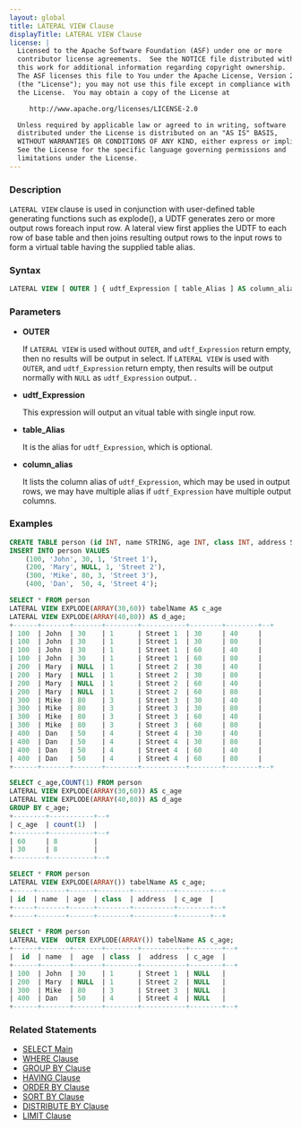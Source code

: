 ```yaml
---
layout: global
title: LATERAL VIEW Clause
displayTitle: LATERAL VIEW Clause
license: |
  Licensed to the Apache Software Foundation (ASF) under one or more
  contributor license agreements.  See the NOTICE file distributed with
  this work for additional information regarding copyright ownership.
  The ASF licenses this file to You under the Apache License, Version 2.0
  (the "License"); you may not use this file except in compliance with
  the License.  You may obtain a copy of the License at

     http://www.apache.org/licenses/LICENSE-2.0

  Unless required by applicable law or agreed to in writing, software
  distributed under the License is distributed on an "AS IS" BASIS,
  WITHOUT WARRANTIES OR CONDITIONS OF ANY KIND, either express or implied.
  See the License for the specific language governing permissions and
  limitations under the License.
---
```


### Description

`LATERAL VIEW` clause  is used in conjunction with user-defined table generating functions such as explode(), a UDTF generates zero or more output rows foreach input row. A lateral view first applies the UDTF to each row of base table and then joins resulting output rows to the input rows to form a virtual table having the supplied table alias.
 

### Syntax

```sql
LATERAL VIEW [ OUTER ] { udtf_Expression [ table_Alias ] AS column_alias [ , ... ] } [ ... ]
```

### Parameters

* **OUTER**

    If `LATERAL VIEW` is used without `OUTER`, and `udtf_Expression` return empty, then no results will be output in select.
    If `LATERAL VIEW` is used with `OUTER`, and `udtf_Expression` return empty, then results will be output normally with `NULL` as `udtf_Expression` output.  .
    
* **udtf_Expression**

    This expression will output an vitual table with single input row.
    
* **table_Alias**

    It is the alias for `udtf_Expression`, which is optional.
     
* **column_alias**

    It lists the column alias of `udtf_Expression`, which may be used in output rows, we may have multiple alias if `udtf_Expression` have multiple output columns.
         
### Examples

```sql
CREATE TABLE person (id INT, name STRING, age INT, class INT, address STRING);
INSERT INTO person VALUES
    (100, 'John', 30, 1, 'Street 1'),
    (200, 'Mary', NULL, 1, 'Street 2'),
    (300, 'Mike', 80, 3, 'Street 3'),
    (400, 'Dan',  50, 4, 'Street 4');

SELECT * FROM person
LATERAL VIEW EXPLODE(ARRAY(30,60)) tabelName AS c_age
LATERAL VIEW EXPLODE(ARRAY(40,80)) AS d_age;
+------+-------+-------+--------+-----------+--------+--------+--+
| 100  | John  | 30    | 1      | Street 1  | 30     | 40     |
| 100  | John  | 30    | 1      | Street 1  | 30     | 80     |
| 100  | John  | 30    | 1      | Street 1  | 60     | 40     |
| 100  | John  | 30    | 1      | Street 1  | 60     | 80     |
| 200  | Mary  | NULL  | 1      | Street 2  | 30     | 40     |
| 200  | Mary  | NULL  | 1      | Street 2  | 30     | 80     |
| 200  | Mary  | NULL  | 1      | Street 2  | 60     | 40     |
| 200  | Mary  | NULL  | 1      | Street 2  | 60     | 80     |
| 300  | Mike  | 80    | 3      | Street 3  | 30     | 40     |
| 300  | Mike  | 80    | 3      | Street 3  | 30     | 80     |
| 300  | Mike  | 80    | 3      | Street 3  | 60     | 40     |
| 300  | Mike  | 80    | 3      | Street 3  | 60     | 80     |
| 400  | Dan   | 50    | 4      | Street 4  | 30     | 40     |
| 400  | Dan   | 50    | 4      | Street 4  | 30     | 80     |
| 400  | Dan   | 50    | 4      | Street 4  | 60     | 40     |
| 400  | Dan   | 50    | 4      | Street 4  | 60     | 80     |
+------+-------+-------+--------+-----------+--------+--------+--+

SELECT c_age,COUNT(1) FROM person
LATERAL VIEW EXPLODE(ARRAY(30,60)) AS c_age
LATERAL VIEW EXPLODE(ARRAY(40,80)) AS d_age 
GROUP BY c_age;
+--------+-----------+--+
| c_age  | count(1)  |
+--------+-----------+--+
| 60     | 8         |
| 30     | 8         |
+--------+-----------+--+

SELECT * FROM person
LATERAL VIEW EXPLODE(ARRAY()) tabelName AS c_age;
+-----+-------+------+--------+----------+--------+--+
| id  | name  | age  | class  | address  | c_age  |
+-----+-------+------+--------+----------+--------+--+
+-----+-------+------+--------+----------+--------+--+

SELECT * FROM person
LATERAL VIEW  OUTER EXPLODE(ARRAY()) tabelName AS c_age;
+------+-------+-------+--------+-----------+--------+--+
|  id  | name  |  age  | class  |  address  | c_age  |
+------+-------+-------+--------+-----------+--------+--+
| 100  | John  | 30    | 1      | Street 1  | NULL   |
| 200  | Mary  | NULL  | 1      | Street 2  | NULL   |
| 300  | Mike  | 80    | 3      | Street 3  | NULL   |
| 400  | Dan   | 50    | 4      | Street 4  | NULL   |
+------+-------+-------+--------+-----------+--------+--+
```

### Related Statements

* [SELECT Main](sql-ref-syntax-qry-select.html)
* [WHERE Clause](sql-ref-syntax-qry-select-where.html)
* [GROUP BY Clause](sql-ref-syntax-qry-select-groupby.html)
* [HAVING Clause](sql-ref-syntax-qry-select-having.html)
* [ORDER BY Clause](sql-ref-syntax-qry-select-orderby.html)
* [SORT BY Clause](sql-ref-syntax-qry-select-sortby.html)
* [DISTRIBUTE BY Clause](sql-ref-syntax-qry-select-distribute-by.html)
* [LIMIT Clause](sql-ref-syntax-qry-select-limit.html)
